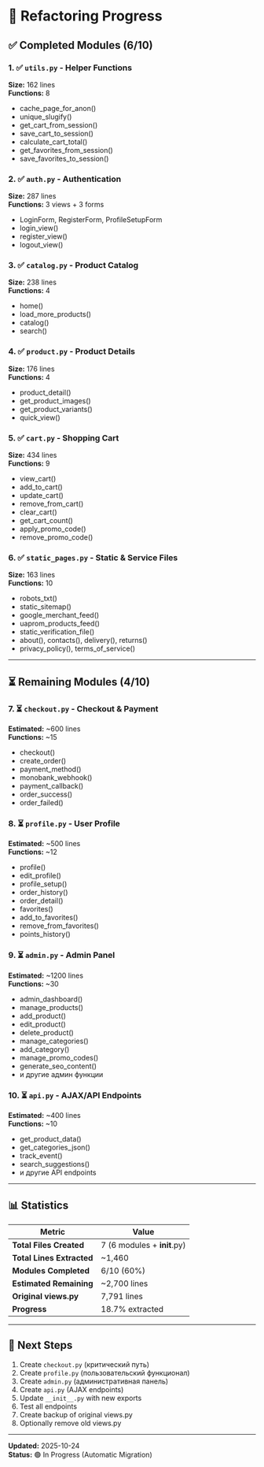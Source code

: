 # 🔄 Refactoring Progress

## ✅ Completed Modules (6/10)

### 1. ✅ `utils.py` - Helper Functions
**Size:** 162 lines  
**Functions:** 8  
- cache_page_for_anon()
- unique_slugify()
- get_cart_from_session()
- save_cart_to_session()
- calculate_cart_total()
- get_favorites_from_session()
- save_favorites_to_session()

### 2. ✅ `auth.py` - Authentication
**Size:** 287 lines  
**Functions:** 3 views + 3 forms  
- LoginForm, RegisterForm, ProfileSetupForm
- login_view()
- register_view()
- logout_view()

### 3. ✅ `catalog.py` - Product Catalog
**Size:** 238 lines  
**Functions:** 4  
- home()
- load_more_products()
- catalog()
- search()

### 4. ✅ `product.py` - Product Details
**Size:** 176 lines  
**Functions:** 4  
- product_detail()
- get_product_images()
- get_product_variants()
- quick_view()

### 5. ✅ `cart.py` - Shopping Cart
**Size:** 434 lines  
**Functions:** 9  
- view_cart()
- add_to_cart()
- update_cart()
- remove_from_cart()
- clear_cart()
- get_cart_count()
- apply_promo_code()
- remove_promo_code()

### 6. ✅ `static_pages.py` - Static & Service Files
**Size:** 163 lines  
**Functions:** 10  
- robots_txt()
- static_sitemap()
- google_merchant_feed()
- uaprom_products_feed()
- static_verification_file()
- about(), contacts(), delivery(), returns()
- privacy_policy(), terms_of_service()

---

## ⏳ Remaining Modules (4/10)

### 7. ⏳ `checkout.py` - Checkout & Payment
**Estimated:** ~600 lines  
**Functions:** ~15  
- checkout()
- create_order()
- payment_method()
- monobank_webhook()
- payment_callback()
- order_success()
- order_failed()

### 8. ⏳ `profile.py` - User Profile
**Estimated:** ~500 lines  
**Functions:** ~12  
- profile()
- edit_profile()
- profile_setup()
- order_history()
- order_detail()
- favorites()
- add_to_favorites()
- remove_from_favorites()
- points_history()

### 9. ⏳ `admin.py` - Admin Panel
**Estimated:** ~1200 lines  
**Functions:** ~30  
- admin_dashboard()
- manage_products()
- add_product()
- edit_product()
- delete_product()
- manage_categories()
- add_category()
- manage_promo_codes()
- generate_seo_content()
- и другие админ функции

### 10. ⏳ `api.py` - AJAX/API Endpoints
**Estimated:** ~400 lines  
**Functions:** ~10  
- get_product_data()
- get_categories_json()
- track_event()
- search_suggestions()
- и другие API endpoints

---

## 📊 Statistics

| Metric | Value |
|--------|-------|
| **Total Files Created** | 7 (6 modules + __init__.py) |
| **Total Lines Extracted** | ~1,460 |
| **Modules Completed** | 6/10 (60%) |
| **Estimated Remaining** | ~2,700 lines |
| **Original views.py** | 7,791 lines |
| **Progress** | 18.7% extracted |

---

## 🎯 Next Steps

1. Create `checkout.py` (критический путь)
2. Create `profile.py` (пользовательский функционал)
3. Create `admin.py` (административная панель)
4. Create `api.py` (AJAX endpoints)
5. Update `__init__.py` with new exports
6. Test all endpoints
7. Create backup of original views.py
8. Optionally remove old views.py

---

**Updated:** 2025-10-24  
**Status:** 🟢 In Progress (Automatic Migration)
















